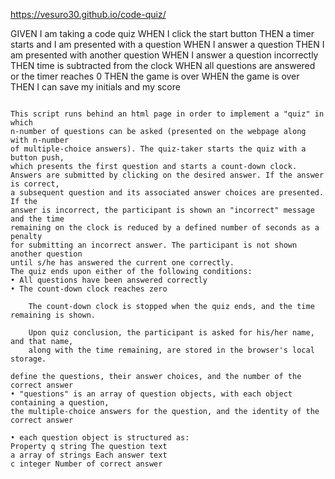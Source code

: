 https://vesuro30.github.io/code-quiz/

GIVEN I am taking a code quiz
WHEN I click the start button
THEN a timer starts and I am presented with a question
WHEN I answer a question
THEN I am presented with another question
WHEN I answer a question incorrectly
THEN time is subtracted from the clock
WHEN all questions are answered or the timer reaches 0
THEN the game is over
WHEN the game is over
THEN I can save my initials and my score

```

This script runs behind an html page in order to implement a "quiz" in which
n-number of questions can be asked (presented on the webpage along with n-number
of multiple-choice answers). The quiz-taker starts the quiz with a button push,
which presents the first question and starts a count-down clock.
Answers are submitted by clicking on the desired answer. If the answer is correct,
a subsequent question and its associated answer choices are presented. If the
answer is incorrect, the participant is shown an "incorrect" message and the time
remaining on the clock is reduced by a defined number of seconds as a penalty
for submitting an incorrect answer. The participant is not shown another question
until s/he has answered the current one correctly.
The quiz ends upon either of the following conditions:
• All questions have been answered correctly
• The count-down clock reaches zero

    The count-down clock is stopped when the quiz ends, and the time remaining is shown.

    Upon quiz conclusion, the participant is asked for his/her name, and that name,
    along with the time remaining, are stored in the browser's local storage.

define the questions, their answer choices, and the number of the correct answer
• "questions" is an array of question objects, with each object containing a question,
the multiple-choice answers for the question, and the identity of the correct answer

• each question object is structured as:
Property q string The question text
a array of strings Each answer text
c integer Number of correct answer
```
